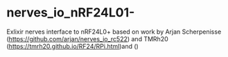 # nerves_io_nRF24L01-
Exlixir nerves interface to nRF24L0+ based on work by Arjan Scherpenisse (https://github.com/arjan/nerves_io_rc522) and TMRh20 (https://tmrh20.github.io/RF24/RPi.html)and ()
